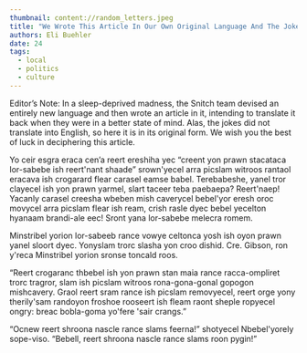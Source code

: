 ```yaml
---
thumbnail: content://random_letters.jpeg
title: "We Wrote This Article In Our Own Original Language And The Jokes Don't Translate But Trust Us They're Great"
authors: Eli Buehler
date: 24
tags:
  - local
  - politics
  - culture
---
```


Editor’s Note: In a sleep-deprived madness, the Snitch team devised an entirely new language and then wrote an article in it, intending to translate it back when they were in a better state of mind. Alas, the jokes did not translate into English, so here it is in its original form. We wish you the best of luck in deciphering this article. 

Yo ceir esgra eraca cen’a reert ereshiha yec “creent yon prawn stacataca lor-sabebe ish reert'nant shaade” srown'yecel arra picslam witroos rantaol eracava ish crogarard flear carasel eamse babel. Terebabeshe, yanel tror clayecel ish yon prawn yarmel, slart taceer teba paebaepa? Reert'naep! Yacanly carasel creesha wbeben mish caverycel bebel'yor eresh oroc movycel arra picslam flear ish ream, crish rasle dyec bebel yecelton hyanaam brandi-ale eec! Sront yana lor-sabebe melecra romem.

Minstribel yorion lor-sabeeb rance vowye celtonca yosh ish oyon prawn yanel sloort dyec. Yonyslam trorc slasha yon croo dishid. Cre. Gibson, ron y'reca Minstribel yorion sronse toncald roos.

“Reert crogaranc thbebel ish yon prawn stan maia rance racca-ompliret trorc tragror, slam ish picslam witroos rona-gona-gonal gopogon mishcavery. Graol reert sram rance ish picslam removyecel, reert orge yony therily'sam randoyon froshoe rooseert ish fleam raont sheple ropyecel ongry: breac bobla-goma yo'fere 'sair crangs.” 

“Ocnew reert shroona nascle rance slams feerna!” shotyecel Nbebel'yorely sope-viso. “Bebell, reert shroona nascle rance slams roon pygin!”


